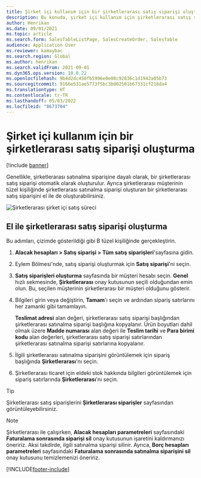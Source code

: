 ```yaml
---
title: Şirket içi kullanım için bir şirketlerarası satış siparişi oluşturma
description: Bu konuda, şirket içi kullanım için şirketlerarası satış siparişinin nasıl oluşturulacağı açıklanmaktadır
author: Henrikan
ms.date: 09/01/2021
ms.topic: article
ms.search.form: SalesTableListPage, SalesCreateOrder, SalesTable
audience: Application User
ms.reviewer: kamaybac
ms.search.region: Global
ms.author: henrikan
ms.search.validFrom: 2021-09-01
ms.dyn365.ops.version: 10.0.22
ms.openlocfilehash: 9b4d2dc450fb5996e0e08c92836c1d1942a05b73
ms.sourcegitcommit: 9166e531ae5773f5bc3bd02501b67331cf216da4
ms.translationtype: HT
ms.contentlocale: tr-TR
ms.lasthandoff: 05/03/2022
ms.locfileid: "8673704"
---
```

# <a name="create-an-intercompany-sales-order-for-internal-use"></a>Şirket içi kullanım için bir şirketlerarası satış siparişi oluşturma

[!include [banner](../../includes/banner.md)]

Genellikle, şirketlerarası satınalma siparişine dayalı olarak, bir şirketlerarası satış siparişi otomatik olarak oluşturulur. Ayrıca şirketlerarası müşterinin tüzel kişiliğinde şirketlerarası satınalma siparişi oluşturan bir şirketlerarası satış siparişini el ile de oluşturabilirsiniz.

![Şirketlerarası şirket içi satış süreci](media/intercompanyinternalsalesprocess.png)

## <a name="create-an-intercompany-sales-order-manually"></a>El ile şirketlerarası satış siparişi oluşturma

Bu adımları, çizimde gösterildiği gibi B tüzel kişiliğinde gerçekleştirin.

1. **Alacak hesapları \> Satış siparişi \> Tüm satış siparişleri**'sayfasına gidin.
1. Eylem Bölmesi'nde, satış siparişi oluşturmak için **Satış siparişi**'ni seçin.
1. **Satış siparişleri oluşturma** sayfasında bir müşteri hesabı seçin. **Genel** hızlı sekmesinde, **Şirketlerarası** onay kutusunun seçili olduğundan emin olun. Bu, seçilen müşterinin şirketlerarası bir müşteri olduğunu gösterir.
1. Bilgileri girin veya değiştirin, **Tamam**'ı seçin ve ardından sipariş satırlarını her zamanki gibi tamamlayın.

    **Teslimat adresi** alan değeri, şirketlerarası satış siparişi başlığından şirketlerarası satınalma siparişi başlığına kopyalanır. Ürün boyutları dahil olmak üzere **Madde numarası** alan değeri ile **Teslim tarihi** ve **Para birimi kodu** alan değerleri, şirketlerarası satış siparişi satırlarından şirketlerarası satınalma siparişi satırlarına kopyalanır.

1. İlgili şirketlerarası satınalma siparişini görüntülemek için sipariş başlığında **Şirketlerarası**'nı seçin.
1. Şirketlerarası ticaret için eldeki stok hakkında bilgileri görüntülemek için sipariş satırlarında **Şirketlerarası**'nı seçin.

> [!TIP]
> Şirketlerarası satış siparişlerini **Şirketlerarası siparişler** sayfasından görüntüleyebilirsiniz.

> [!NOTE]
> Şirketlerarası ile çalışırken, **Alacak hesapları parametreleri** sayfasındaki **Faturalama sonrasında siparişi sil** onay kutusunun işaretini kaldırmanızı öneririz. Aksi takdirde, ilgili satınalma siparişi silinir. Ayrıca, **Borç hesapları parametreleri** sayfasındaki **Faturalama sonrasında satınalma siparişini sil** onay kutusunu temizlemenizi öneririz.

[!INCLUDE[footer-include](../../includes/footer-banner.md)]
